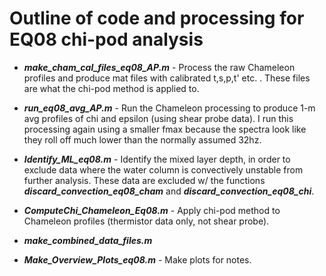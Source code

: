 
# Outline of code and processing for EQ08 chi-pod analysis

-  _**make_cham_cal_files_eq08_AP.m**_ - Process the raw Chameleon profiles and produce mat files with calibrated t,s,p,t' etc. . These files are what the chi-pod method is applied to.

-  _**run_eq08_avg_AP.m**_ - Run the Chameleon processing to produce 1-m avg profiles of chi and epsilon (using shear probe data). I run this processing again using a smaller fmax because the spectra look like they roll off much lower than the normally assumed 32hz.

- _**Identify_ML_eq08.m**_ - Identify the mixed layer depth, in order to exclude data where the water column is convectively unstable from further analysis. These data are excluded w/ the functions _**discard_convection_eq08_cham**_ and _**discard_convection_eq08_chi**_.

-  _**ComputeChi_Chameleon_Eq08.m**_  - Apply chi-pod method to Chameleon profiles (thermistor data only, not shear probe).

- _**make_combined_data_files.m**_

-  _**Make_Overview_Plots_eq08.m**_ - Make plots for notes.
